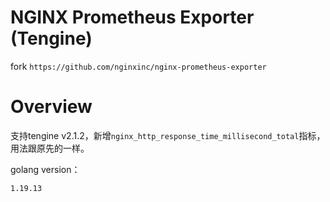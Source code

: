 # NGINX Prometheus Exporter (Tengine)
fork `https://github.com/nginxinc/nginx-prometheus-exporter`

# Overview
支持tengine v2.1.2，新增`nginx_http_response_time_millisecond_total`指标，用法跟原先的一样。

golang version：
```
1.19.13
```
